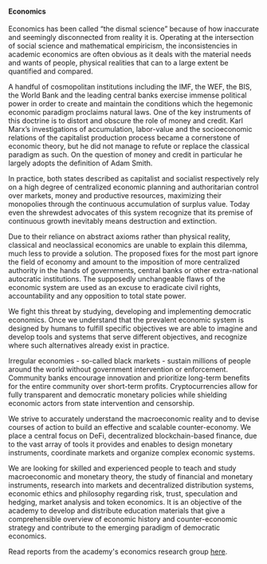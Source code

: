 #### Economics

Economics has been called “the dismal science” because of how inaccurate and seemingly disconnected from reality it is. Operating at the intersection of social science and mathematical empiricism, the inconsistencies in academic economics are often obvious as it deals with the material needs and wants of people, physical realities that can to a large extent be quantified and compared.

A handful of cosmopolitan institutions including the IMF, the WEF, the BIS, the World Bank and the leading central banks exercise immense political power in order to create and maintain the conditions which the hegemonic economic paradigm proclaims natural laws. One of the key instruments of this doctrine is to distort and obscure the role of money and credit. Karl Marx’s investigations of accumulation, labor-value and the socioeconomic relations of the capitalist production process became a cornerstone of economic theory, but he did not manage to refute or replace the classical paradigm as such. On the question of money and credit in particular he largely adopts the definition of Adam Smith.

In practice, both states described as capitalist and socialist respectively rely on a high degree of centralized economic planning and authoritarian control over markets, money and productive resources, maximizing their monopolies through the continuous accumulation of surplus value. Today even the shrewdest advocates of this system recognize that its premise of continuous growth inevitably means destruction and extinction.

Due to their reliance on abstract axioms rather than physical reality, classical and neoclassical economics are unable to explain this dilemma, much less to provide a solution. The proposed fixes for the most part ignore the field of economy and amount to the imposition of more centralized authority in the hands of governments, central banks or other extra-national autocratic institutions. The supposedly unchangeable flaws of the economic system are used as an excuse to eradicate civil rights, accountability and any opposition to total state power.

We fight this threat by studying, developing and implementing democratic economics. Once we understand that the prevalent economic system is designed by humans to fulfill specific objectives we are able to imagine and develop tools and systems that serve different objectives, and recognize where such alternatives already exist in practice. 

Irregular economies - so-called black markets - sustain millions of people around the world without government intervention or enforcement. Community banks encourage innovation and prioritize long-term benefits for the entire community over short-term profits. Cryptocurrencies allow for fully transparent and democratic monetary policies while shielding economic actors from state intervention and censorship.

We strive to accurately understand the macroeconomic reality and to devise courses of action to build an effective and scalable counter-economy. We place a central focus on DeFi, decentralized blockchain-based finance, due to the vast array of tools it provides and enables to design monetary instruments, coordinate markets and organize complex economic systems.

We are looking for skilled and experienced people to teach and study macroeconomic and monetary theory, the study of financial and monetary instruments, research into markets and decentralized distribution systems, economic ethics and philosophy regarding risk, trust, speculation and hedging, market analysis and token economics. It is an objective of the academy to develop and distribute education materials that give a comprehensible overview of economic history and counter-economic strategy and contribute to the emerging paradigm of democratic economics.

Read reports from the academy's economics research group [here](https://archive.adalanacademy.org/Adalan_reports/).
